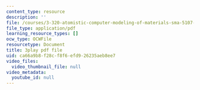 ```yaml
---
content_type: resource
description: ''
file: /courses/3-320-atomistic-computer-modeling-of-materials-sma-5107-spring-2005/ca66a9b8f28cf8f6efd926235aeb8ee7_HcQ7bdBGbEs.pdf
file_type: application/pdf
learning_resource_types: []
ocw_type: OCWFile
resourcetype: Document
title: 3play pdf file
uid: ca66a9b8-f28c-f8f6-efd9-26235aeb8ee7
video_files:
  video_thumbnail_file: null
video_metadata:
  youtube_id: null
---
```

